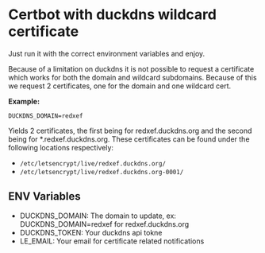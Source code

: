 # Certbot with duckdns wildcard certificate

Just run it with the correct environment variables and enjoy.

Because of a limitation on duckdns it is not possible to
request a certificate which works for both the domain and
wildcard subdomains. Because of this we request 2 certificates,
one for the domain and one wildcard cert.

**Example:**

`DUCKDNS_DOMAIN=redxef`

Yields 2 certificates, the first being for redxef.duckdns.org and the
second being for *.redxef.duckdns.org. These certificates can be found
under the following locations respectively:

- `/etc/letsencrypt/live/redxef.duckdns.org/`
- `/etc/letsencrypt/live/redxef.duckdns.org-0001/`

## ENV Variables

- DUCKDNS_DOMAIN: The domain to update, ex: DUCKDNS_DOMAIN=redxef for redxef.duckdns.org
- DUCKDNS_TOKEN: Your duckdns api tokne
- LE_EMAIL: Your email for certificate related notifications
